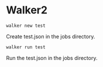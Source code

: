 # Walker2

`walker new test`

Create test.json in the jobs directory.

`walker run test`

Run the test.json in the jobs directory.


